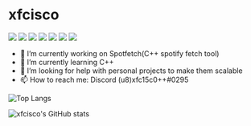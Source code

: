 # xfcisco
![](https://img.shields.io/badge/OS-Ubuntu-informational?style=flat&logoColor=white&color=2bbc8a)
![](https://img.shields.io/badge/WM-i3wm-informational?style=flat&logoColor=white&color=2bbc8a)
![](https://img.shields.io/badge/Shell-Zsh-informational?style=flat&logoColor=white&color=2bbc8a)
![](https://img.shields.io/badge/Editor-VS_Code-informational?style=flat&logoColor=white&color=2bbc8a)
![](https://img.shields.io/badge/Language-Java-informational?style=flat&logoColor=white&color=2bbc8a)
![](https://img.shields.io/badge/Language-Rust-informational?style=flat&logoColor=white&color=2bbc8a)
![](https://img.shields.io/badge/Language-Bash-informational?style=flat&logoColor=white&color=2bbc8a)

- 🔭 I’m currently working on Spotfetch(C++ spotify fetch tool)
- 🌱 I’m currently learning C++
- 🤔 I’m looking for help with personal projects to make them scalable
- 📫 How to reach me: Discord (u8)xfc15c0++#0295

![Top Langs](https://github-readme-stats.vercel.app/api/top-langs/?username=xfcisco&layout=compact&theme=cobalt)

![xfcisco's GitHub stats](https://github-readme-stats.vercel.app/api?username=xfcisco&show_icons=true&theme=cobalt)
